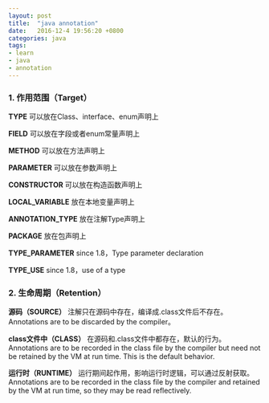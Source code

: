 ```yaml
---
layout: post
title:  "java annotation"
date:   2016-12-4 19:56:20 +0800
categories: java
tags:
- learn
- java
- annotation
---
```


### 1. 作用范围（Target）

**TYPE** 可以放在Class、interface、enum声明上

**FIELD** 可以放在字段或者enum常量声明上

**METHOD** 可以放在方法声明上

**PARAMETER** 可以放在参数声明上

**CONSTRUCTOR** 可以放在构造函数声明上

**LOCAL_VARIABLE** 放在本地变量声明上

**ANNOTATION_TYPE** 放在注解Type声明上

**PACKAGE** 放在包声明上

**TYPE_PARAMETER** since 1.8，Type parameter declaration

**TYPE_USE** since 1.8，use of a type

### 2. 生命周期（Retention）

**源码（SOURCE）** 注解只在源码中存在，编译成.class文件后不存在。Annotations are to be discarded by the compiler。

**class文件中（CLASS）** 在源码和.class文件中都存在，默认的行为。Annotations are to be recorded in the class file by the compiler but need not be retained by the VM at run time.  This is the default behavior.

**运行时（RUNTIME）** 运行期间起作用，影响运行时逻辑，可以通过反射获取。Annotations are to be recorded in the class file by the compiler and retained by the VM at run time, so they may be read reflectively.
